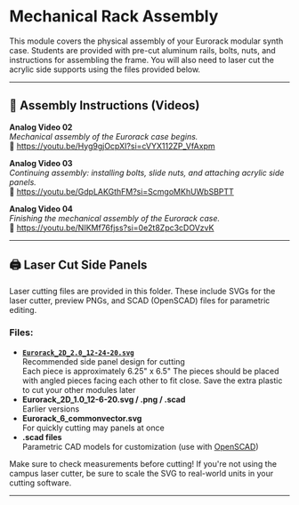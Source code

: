 # Mechanical Rack Assembly

This module covers the physical assembly of your Eurorack modular synth case. Students are provided with pre-cut aluminum rails, bolts, nuts, and instructions for assembling the frame. You will also need to laser cut the acrylic side supports using the files provided below.

---

## 🔧 Assembly Instructions (Videos)

**Analog Video 02**  
*Mechanical assembly of the Eurorack case begins.*  
🔗 https://youtu.be/Hyg9gjOcpXI?si=cVYX112ZP_VfAxpm

**Analog Video 03**  
*Continuing assembly: installing bolts, slide nuts, and attaching acrylic side panels.*  
🔗 https://youtu.be/GdpLAKGthFM?si=ScmgoMKhUWbSBPTT

**Analog Video 04**  
*Finishing the mechanical assembly of the Eurorack case.*  
🔗 https://youtu.be/NIKMf76fjss?si=0e2t8Zpc3cDOVzvK

---

## 🖨️ Laser Cut Side Panels

Laser cutting files are provided in this folder. These include SVGs for the laser cutter, preview PNGs, and SCAD (OpenSCAD) files for parametric editing.

### Files:

- **[`Eurorack_2D_2.0_12-24-20.svg`](Eurorack_2D_2.0_12-24-20.svg)**  
  Recommended side panel design for cutting  
  Each piece is approximately 6.25" x 6.5"
  The pieces should be placed with angled pieces facing each other to fit close.
  Save the extra plastic to cut your other modules later
- **Eurorack_2D_1.0_12-6-20.svg / .png / .scad**  
  Earlier versions
- **Eurorack_6_commonvector.svg**  
  For quickly cutting may panels at once
- **.scad files**  
  Parametric CAD models for customization (use with [OpenSCAD](https://openscad.org))

Make sure to check measurements before cutting! If you're not using the campus laser cutter, be sure to scale the SVG to real-world units in your cutting software.

---

